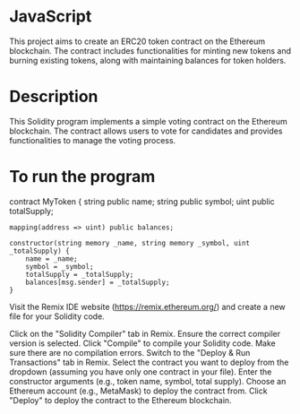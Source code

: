 # JavaScript

This project aims to create an ERC20 token contract on the Ethereum blockchain. The contract includes functionalities for minting new tokens and burning existing tokens, along with maintaining balances for token holders.

# Description

This Solidity program implements a simple voting contract on the Ethereum blockchain. The contract allows users to vote for candidates and provides functionalities to manage the voting process.

# To run the program

contract MyToken {
    string public name;
    string public symbol;
    uint public totalSupply;

    mapping(address => uint) public balances;

    constructor(string memory _name, string memory _symbol, uint _totalSupply) {
        name = _name;
        symbol = _symbol;
        totalSupply = _totalSupply;
        balances[msg.sender] = _totalSupply;
    }

Visit the Remix IDE website (https://remix.ethereum.org/) and create a new file for your Solidity code.

Click on the "Solidity Compiler" tab in Remix.
Ensure the correct compiler version is selected.
Click "Compile" to compile your Solidity code. Make sure there are no compilation errors.
Switch to the "Deploy & Run Transactions" tab in Remix.
Select the contract you want to deploy from the dropdown (assuming you have only one contract in your file).
Enter the constructor arguments (e.g., token name, symbol, total supply).
Choose an Ethereum account (e.g., MetaMask) to deploy the contract from.
Click "Deploy" to deploy the contract to the Ethereum blockchain.






